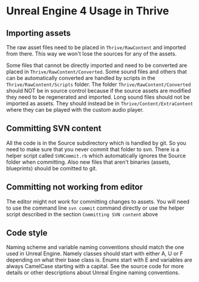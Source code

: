 Unreal Engine 4 Usage in Thrive
===============================


Importing assets
----------------

The raw asset files need to be placed in `Thrive/RawContent` and
imported from there. This way we won't lose the sources for any of the
assets.

Some files that cannot be directly imported and need to be converted
are placed in `Thrive/RawContent/Converted`. Some sound files and
others that can be automatically converted are handled by scripts in
the `Thrive/RawContent/Scripts` folder. The folder
`Thrive/RawContent/Converted` should NOT be in source control because
if the source assets are modified they need to be regenerated and
imported. Long sound files should not be imported as assets. They
should instead be in `Thrive/Content/ExtraContent` where they can be
played with the custom audio player.


Committing SVN content
----------------------

All the code is in the Source subdirectory which is handled by git. So
you need to make sure that you never commit that folder to svn. There
is a helper script called `SVNCommit.rb` which automatically ignores
the Source folder when committing. Also new files that aren't binaries
(assets, blueprints) should be comitted to git.


Committing not working from editor
----------------------------------

The editor might not work for committing changes to assets. You will
need to use the command line `svn commit` command directly or use the
helper script described in the section `Committing SVN content` above


Code style
----------

Naming scheme and variable naming conventions should match the one
used in Unreal Engine. Namely classes should start with either A, U or
F depending on what their base class is. Enums start with E and
variables are always CamelCase starting with a capital. See the source
code for more details or other descriptions about Unreal Engine naming
conventions.
